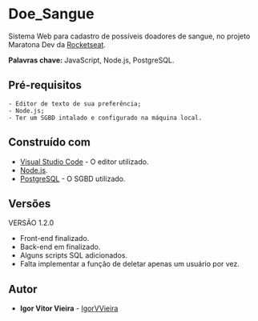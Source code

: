 # Doe_Sangue
Sistema Web para cadastro de possíveis doadores de sangue, no projeto Maratona Dev da [Rocketseat](https://github.com/Rocketseat).

**Palavras chave:** JavaScript, Node.js, PostgreSQL.

## Pré-requisitos
```
- Editor de texto de sua preferência;
- Node.js;
- Ter um SGBD intalado e configurado na máquina local.
```

## Construído com
* [Visual Studio Code](https://code.visualstudio.com/) - O editor utilizado.
* [Node.js](https://nodejs.org/en/).
* [PostgreSQL](https://www.postgresql.org/) - O SGBD utilizado.


## Versões
VERSÃO 1.2.0
* Front-end finalizado.
* Back-end em finalizado.
* Alguns scripts SQL adicionados.
* Falta implementar a função de deletar apenas um usuário por vez.

## Autor
* **Igor Vitor Vieira** - [IgorVVieira](https://github.com/IgorVViera)